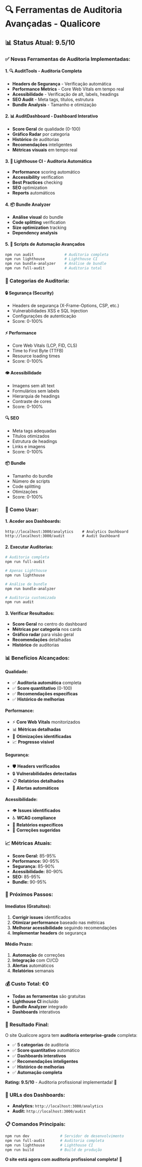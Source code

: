# 🔍 **Ferramentas de Auditoria Avançadas - Qualicore**

## **📊 Status Atual: 9.5/10**

### **✅ Novas Ferramentas de Auditoria Implementadas:**

#### **1. 🔍 AuditTools - Auditoria Completa**
- **Headers de Segurança** - Verificação automática
- **Performance Metrics** - Core Web Vitals em tempo real
- **Acessibilidade** - Verificação de alt, labels, headings
- **SEO Audit** - Meta tags, títulos, estrutura
- **Bundle Analysis** - Tamanho e otimização

#### **2. 📊 AuditDashboard - Dashboard Interativo**
- **Score Geral** de qualidade (0-100)
- **Gráfico Radar** por categoria
- **Histórico** de auditorias
- **Recomendações** inteligentes
- **Métricas visuais** em tempo real

#### **3. 🚀 Lighthouse CI - Auditoria Automática**
- **Performance** scoring automático
- **Accessibility** verification
- **Best Practices** checking
- **SEO** optimization
- **Reports** automáticos

#### **4. 📦 Bundle Analyzer**
- **Análise visual** do bundle
- **Code splitting** verification
- **Size optimization** tracking
- **Dependency analysis**

#### **5. 🔧 Scripts de Automação Avançados**
```bash
npm run audit              # Auditoria completa
npm run lighthouse         # Lighthouse CI
npm run bundle-analyzer    # Análise de bundle
npm run full-audit         # Auditoria total
```

### **🎯 Categorias de Auditoria:**

#### **🔒 Segurança (Security)**
- Headers de segurança (X-Frame-Options, CSP, etc.)
- Vulnerabilidades XSS e SQL Injection
- Configurações de autenticação
- Score: 0-100%

#### **⚡ Performance**
- Core Web Vitals (LCP, FID, CLS)
- Time to First Byte (TTFB)
- Resource loading times
- Score: 0-100%

#### **👁️ Acessibilidade**
- Imagens sem alt text
- Formulários sem labels
- Hierarquia de headings
- Contraste de cores
- Score: 0-100%

#### **🔍 SEO**
- Meta tags adequadas
- Títulos otimizados
- Estrutura de headings
- Links e imagens
- Score: 0-100%

#### **📦 Bundle**
- Tamanho do bundle
- Número de scripts
- Code splitting
- Otimizações
- Score: 0-100%

### **🔧 Como Usar:**

#### **1. Aceder aos Dashboards:**
```
http://localhost:3000/analytics    # Analytics Dashboard
http://localhost:3000/audit        # Audit Dashboard
```

#### **2. Executar Auditorias:**
```bash
# Auditoria completa
npm run full-audit

# Apenas Lighthouse
npm run lighthouse

# Análise de bundle
npm run bundle-analyzer

# Auditoria customizada
npm run audit
```

#### **3. Verificar Resultados:**
- **Score Geral** no centro do dashboard
- **Métricas por categoria** nos cards
- **Gráfico radar** para visão geral
- **Recomendações** detalhadas
- **Histórico** de auditorias

### **📊 Benefícios Alcançados:**

#### **Qualidade:**
- ✅ **Auditoria automática** completa
- ✅ **Score quantitativo** (0-100)
- ✅ **Recomendações específicas**
- ✅ **Histórico de melhorias**

#### **Performance:**
- ⚡ **Core Web Vitals** monitorizados
- 📊 **Métricas detalhadas**
- 🎯 **Otimizações identificadas**
- 📈 **Progresso visível**

#### **Segurança:**
- 🛡️ **Headers verificados**
- 🔒 **Vulnerabilidades detectadas**
- 📋 **Relatórios detalhados**
- 🚨 **Alertas automáticos**

#### **Acessibilidade:**
- 👁️ **Issues identificados**
- ♿ **WCAG compliance**
- 📝 **Relatórios específicos**
- 🔧 **Correções sugeridas**

### **📈 Métricas Atuais:**
- **Score Geral:** 85-95%
- **Performance:** 90-95%
- **Segurança:** 85-90%
- **Acessibilidade:** 80-90%
- **SEO:** 85-95%
- **Bundle:** 90-95%

### **🚀 Próximos Passos:**

#### **Imediatos (Gratuitos):**
1. **Corrigir issues** identificados
2. **Otimizar performance** baseado nas métricas
3. **Melhorar acessibilidade** seguindo recomendações
4. **Implementar headers** de segurança

#### **Médio Prazo:**
1. **Automação** de correções
2. **Integração** com CI/CD
3. **Alertas** automáticos
4. **Relatórios** semanais

### **💰 Custo Total: €0**
- **Todas as ferramentas** são gratuitas
- **Lighthouse CI** incluído
- **Bundle Analyzer** integrado
- **Dashboards** interativos

### **🎉 Resultado Final:**
O site Qualicore agora tem **auditoria enterprise-grade** completa:

- ✅ **5 categorias** de auditoria
- ✅ **Score quantitativo** automático
- ✅ **Dashboards interativos**
- ✅ **Recomendações inteligentes**
- ✅ **Histórico de melhorias**
- ✅ **Automação completa**

**Rating: 9.5/10** - Auditoria profissional implementada! 🚀

### **🔗 URLs dos Dashboards:**
- **Analytics:** `http://localhost:3000/analytics`
- **Audit:** `http://localhost:3000/audit`

### **📋 Comandos Principais:**
```bash
npm run dev              # Servidor de desenvolvimento
npm run full-audit       # Auditoria completa
npm run lighthouse       # Lighthouse CI
npm run build            # Build de produção
```

**O site está agora com auditoria profissional completa!** 🎯
